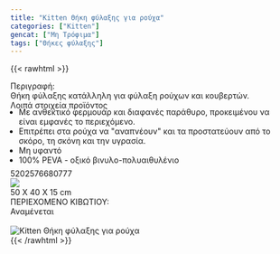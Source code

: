 ```yaml
---
title: "Kitten Θήκη φύλαξης για ρούχα"
categories: ["Kitten"]
gencat: ["Μη Τρόφιμα"]
tags: ["Θήκες φύλαξης"]
---
```

{{< rawhtml >}}

<div class="sload235"><div class="product"><div id="sistatika">Περιγραφή:</div><div class="alltext">Θήκη φύλαξης κατάλληλη για φύλαξη ρούχων και κουβερτών.</div><div id="loipa">Λοιπά στοιχεία προϊόντος</div><div class="alltext"><ul style="padding:0 15px;margin:-5px 0 -10px 0"><li>Με ανθεκτικό φερμουάρ και διαφανές παράθυρο, προκειμένου να είναι εμφανές το περιεχόμενο.</li><li>Επιτρέπει στα ρούχα να "αναπνέουν" και τα προστατεύουν από το σκόρο, τη σκόνη και την υγρασία.</li><li>Μη υφαντό</li><li>100% PEVA - οξικό βινυλο-πολυαιθυλένιο</li></ul><br></div><div id="barcode"><div id="barimage1"></div><span id="bartext">5202576680777</span></div><div id="varos"><div id="varosimage" style="margin:0"><img src="https://sites.google.com/site/sklplfiles/files/dim3.png"></div><span id="varostext">50 X 40 X 15 cm</span></div><div id="kivotio">ΠΕΡΙΕΧΟΜΕΝΟ ΚΙΒΩΤΙΟΥ:<br>Αναμένεται</div><br><div class="pimg"><img alt="Kitten Θήκη φύλαξης για ρούχα" title="Kitten Θήκη φύλαξης για ρούχα" src="/media/images/kitten-thhkh-fylakshs-gia-rouxa.jpg"></div></div></div>
{{< /rawhtml >}}


